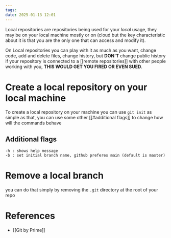 ```yaml
---
tags: 
date: 2025-01-13 12:01
---
```

Local repositories are repositories being used for your *local* usage, they may be on your local machine mostly or on (cloud but the key characteristic about it is that you are the only one that can access and modify it).

On Local repositories you can play with it as much as you want, change code, add and delete files, change history, but **DON'T** change public history if your repository is connected to a [[remote repositories]] with other people working with you, **THIS WOULD GET YOU FIRED OR EVEN SUED**.

# Create a local repository on your local machine
To create a local repository on your machine you can use `git init` as simple as that, you can use some other [[#additional flags]] to change how will the commands behave


## Additional flags
```
-h : shows help message
-b : set initial branch name, github preferes main (default is master)
```

# Remove a local branch
you can do that simply by removing the `.git` directory at the root of your repo

# References
- [[Git by Prime]]
